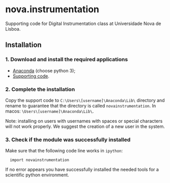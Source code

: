 nova.instrumentation
====================

Supporting code for Digital Instrumentation class at Universidade Nova de Lisboa.


## Installation
### 1. Download and install the required applications
- [Anaconda](http://continuum.io/downloads) (choose python 3);
- [Supporting code](https://github.com/hgamboa/novainstrumentation).

### 2. Complete the installation
Copy the support code to `C:\Users\[username]\Anaconda\Lib\` directory and rename to guarantee that the directory is called `novainstrumentation`. In macos: `\Users\[username]\Anaconda\Lib\`. 
  
Note: installing on users with usernames with spaces or special characters will not work properly. We suggest the creation of a new user in the system.

### 3. Check if the module was successfully installed  
Make sure that the following code line works in `ipython`:

      import novainstrumentation

If no error appears you have successfully installed the needed tools for a scientific python environment.
